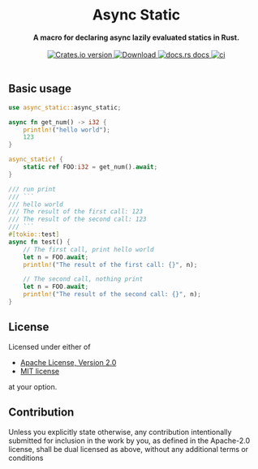 <h1 align="center">Async Static</h1>
<div align="center">
 <strong>
    A macro for declaring async lazily evaluated statics in Rust.
 </strong>
</div>
<br />
<div align="center">
  <!-- Crates version -->
  <a href="https://crates.io/crates/async_static">
    <img src="https://img.shields.io/crates/v/async_static.svg?style=flat-square"
    alt="Crates.io version" />
  </a>
  <!-- Downloads -->
  <a href="https://crates.io/crates/async_static">
    <img src="https://img.shields.io/crates/d/async_static.svg?style=flat-square"
      alt="Download" />
  </a>
  <!-- docs.rs docs -->
  <a href="https://docs.rs/async_static">
    <img src="https://img.shields.io/badge/docs-latest-blue.svg?style=flat-square"
      alt="docs.rs docs" />
  </a>
  <!-- ci -->
  <a href="https://docs.rs/async_static">
    <img src="https://github.com/liangyongrui/async_static/workflows/Rust/badge.svg"
      alt="ci" />
  </a>
</div>

<br/>

## Basic usage

```rust
use async_static::async_static;

async fn get_num() -> i32 {
    println!("hello world");
    123
}

async_static! {
    static ref FOO:i32 = get_num().await;
}

/// run print
/// ```
/// hello world
/// The result of the first call: 123
/// The result of the second call: 123
/// ```
#[tokio::test]
async fn test() {
    // The first call, print hello world
    let n = FOO.await;
    println!("The result of the first call: {}", n);

    // The second call, nothing print
    let n = FOO.await;
    println!("The result of the second call: {}", n);
}
```

## License

Licensed under either of

- [Apache License, Version 2.0](LICENSE-APACHE)
- [MIT license](LICENSE-MIT)

at your option.

## Contribution

Unless you explicitly state otherwise, any contribution intentionally submitted
for inclusion in the work by you, as defined in the Apache-2.0 license, shall be
dual licensed as above, without any additional terms or conditions
